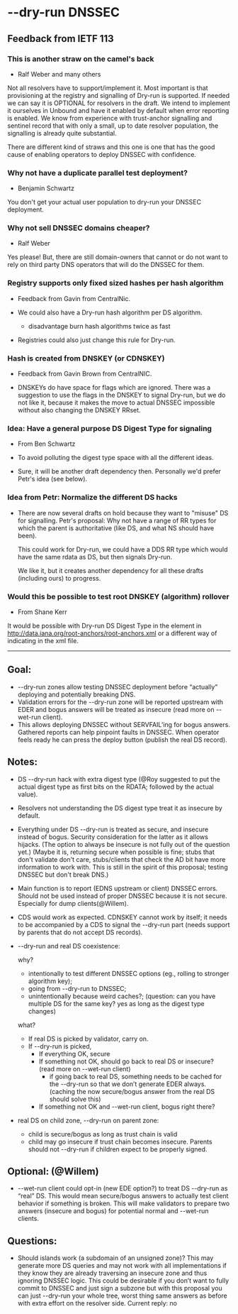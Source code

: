 # --dry-run DNSSEC

## Feedback from IETF 113

### This is another straw on the camel's back

- Ralf Weber and many others

Not all resolvers have to support/implement it. Most important is that
provisioning at the registry and signalling of Dry-run is supported. If needed
we can say it is OPTIONAL for resolvers in the draft. We intend to implement it
ourselves in Unbound and have it enabled by default when error reporting is
enabled. We know from experience with trust-anchor signalling and sentinel
record that with only a small, up to date  resolver population, the signalling
is already quite substantial.

There are different kind of straws and this one is one that has the good cause
of enabling operators to deploy DNSSEC with confidence.

### Why not have a duplicate parallel test deployment?

- Benjamin Schwartz

You don't get your actual user population to dry-run your DNSSEC deployment.

### Why not sell DNSSEC domains cheaper?

- Ralf Weber

Yes please! But, there are still domain-owners that cannot or do not want to
rely on third party DNS operators that will do the DNSSEC for them.

### Registry supports only fixed sized hashes per hash algorithm

- Feedback from Gavin from CentralNic.

- We could also have a Dry-run hash algorithm per DS algorithm.

  - disadvantage burn hash algorithms twice as fast

- Registries could also just change this rule for Dry-run.

### Hash is created from DNSKEY (or CDNSKEY)

- Feedback from Gavin Brown from CentralNIC.

- DNSKEYs do have space for flags which are ignored. There was a suggestion to
  use the flags in the DNSKEY to signal Dry-run, but we do not like it, because
  it makes the move to actual DNSSEC impossible without also changing the DNSKEY
  RRset.

### Idea: Have a general purpose DS Digest Type for signaling

- From Ben Schwartz

- To avoid polluting the digest type space with all the different ideas.

- Sure, it will be another draft dependency then. Personally we'd prefer Petr's
  idea (see below).

### Idea from Petr: Normalize the different DS hacks

- There are now several drafts on hold because they want to "misuse" DS for
  signalling. Petr's proposal: Why not have a range of RR types for which the
  parent is authoritative (like DS, and what NS should have been).

  This could work for Dry-run, we could have a DDS RR type which would have the
  same rdata as DS, but then signals Dry-run.

  We like it, but it creates another dependency for all these drafts (including
  ours) to progress.


### Would this be possible to test root DNSKEY (algorithm) rollover

- From Shane Kerr

It would be possible with Dry-run DS Digest Type in the <DigestType> element in
http://data.iana.org/root-anchors/root-anchors.xml or a different way of
indicating in the xml file.

---------------------------------

## Goal:
* --dry-run zones allow testing DNSSEC deployment before “actually” deploying
  and potentially breaking DNS.
* Validation errors for the --dry-run zone will be reported upstream with EDER
  and bogus answers will be treated as insecure (read more on --wet-run client).
* This allows deploying DNSSEC without SERVFAIL’ing for bogus answers. Gathered
  reports can help pinpoint faults in DNSSEC. When operator feels ready he can
  press the deploy button (publish the real DS record).

## Notes:
* DS --dry-run hack with extra digest type (@Roy suggested to put the actual
  digest type as first bits on the RDATA; followed by the actual value).
* Resolvers not understanding the DS digest type treat it as insecure by default.
* Everything under DS --dry-run is treated as secure, and insecure instead of
  bogus. Security consideration for the latter as it allows hijacks.
  (The option to always be insecure is not fully out of the question yet.)
  (Maybe it is, returning secure when possible is fine; stubs that don't
  validate don't care, stubs/clients that check the AD bit have more
  information to work with. This is still in the spirit of this proposal;
  testing DNSSEC but don't break DNS.)
* Main function is to report (EDNS upstream or client) DNSSEC errors. Should
  not be used instead of proper DNSSEC because it is not secure.
  Especially for dump clients(@Willem).
* CDS would work as expected. CDNSKEY cannot work by itself; it needs to be
  accompanied by a CDS to signal the --dry-run part (needs support by parents
  that do not accept DS records).
* --dry-run and real DS coexistence:

  why?
  * intentionally to test different DNSSEC options (eg., rolling to stronger
    algorithm key);
  * going from --dry-run to DNSSEC;
  * unintentionally because weird caches?;
  (question: can you have multiple DS for the same key?
             yes as long as the digest type changes)

  what?
  * If real DS is picked by validator, carry on.
  * If --dry-run is picked,
    * If everything OK, secure
    * If something not OK, should go back to real DS or insecure? (read more on
      --wet-run client)
      * if going back to real DS, something needs to be cached for the --dry-run
        so that we don’t generate EDER always. (caching the now secure/bogus
        answer from the real DS should solve this)
    * If something not OK and --wet-run client, bogus right there?

* real DS on child zone, --dry-run on parent zone:
  * child is secure/bogus as long as trust chain is valid
  * child may go insecure if trust chain becomes insecure. Parents should not
    --dry-run if children expect to be properly signed.

## Optional: (@Willem)
* --wet-run client could opt-in (new EDE option?) to treat DS --dry-run as
  “real” DS. This would mean secure/bogus answers to actually test client
  behavior if something is broken. This will make validators to prepare two
  answers (insecure and bogus) for potential normal and --wet-run clients.

## Questions:
* Should islands work (a subdomain of an unsigned zone)? This may generate more
  DS queries and may not work with all implementations if they know they are
  already traversing an insecure zone and thus ignoring DNSSEC logic. This
  could be desirable if you don’t want to fully commit to DNSSEC and just sign
  a subzone but with this proposal you can just --dry-run your whole
  tree, worst thing same answers as before with extra effort on the resolver
  side.
  Current reply: no
